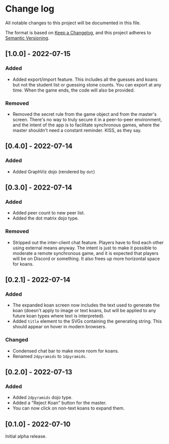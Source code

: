 # Change log

All notable changes to this project will be documented in this file.

The format is based on [Keep a Changelog](https://keepachangelog.com/en/1.0.0/),
and this project adheres to [Semantic Versioning](https://semver.org/spec/v2.0.0.html).

## [1.0.0] - 2022-07-15

### Added

* Added export/import feature. This includes all the guesses and koans but not the student list or guessing stone counts. You can export at any time. When the game ends, the code will also be provided.

### Removed

* Removed the secret rule from the game object and from the master's screen. There's no way to truly secure it in a peer-to-peer environment, and the intent of the app is to facilitate synchronous games, where the master shouldn't need a constant reminder. KISS, as they say.

## [0.4.0] - 2022-07-14

### Added

* Added GraphViz dojo (rendered by `dot`)

## [0.3.0] - 2022-07-14

### Added

* Added peer count to new peer list.
* Added the dot matrix dojo type.

### Removed

* Stripped out the inter-client chat feature. Players have to find each other using external means anyway. The intent is just to make it possible to moderate a remote synchronous game, and it is expected that players will be on Discord or something. It also frees up more horizontal space for koans.

## [0.2.1] - 2022-07-14

### Added

* The expanded koan screen now includes the text used to generate the koan (doesn't apply to image or text koans, but will be applied to any future koan types where text is interpreted).
* Added `title` element to the SVGs containing the generating string. This should appear on hover in modern browsers.

### Changed

* Condensed chat bar to make more room for koans.
* Renamed `2dpyramids` to `1dpyramids`.

## [0.2.0] - 2022-07-13

### Added

* Added `2dpyramids` dojo type.
* Added a "Reject Koan" button for the master.
* You can now click on non-text koans to expand them.

## [0.1.0] - 2022-07-10

Initial alpha release.
